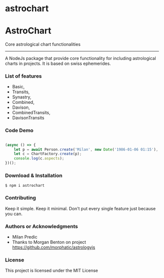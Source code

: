 # astrochart

AstroChart
=======================================
Core astrological chart functionalities


* * *
A NodeJs package that provide core functionality for including astrological charts in projects.
It is based on swiss ephemerides.

### List of features

*    Basic,
*    Transits,
*    Synastry,
*    Combined,
*    Davison,
*    CombinedTransits,
*    DavisonTransits

### Code Demo

```javascript We will use markdown for the Syntax Highlighting

(async () => {
    let p = await Person.create('Milan', new Date('1986-01-06 01:15'), 'Negotin, Serbia');
    let c = ChartFactory.create(p);
    console.log(c.aspects);
})();

```

### Download & Installation

```shell 
$ npm i astrochart 
```

### Contributing

Keep it simple. Keep it minimal. Don't put every single feature just because you can.

### Authors or Acknowledgments

*   Milan Predic
*   Thanks to Morgan Benton on project https://github.com/morphatic/astrologyjs

### License

This project is licensed under the MIT License